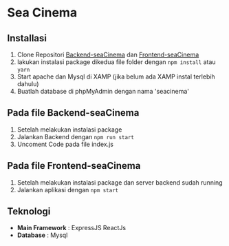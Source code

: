 # Sea Cinema

## Installasi
1. Clone Repositori [Backend-seaCinema](https://github.com/Klowrr/backend-seacinema) dan [Frontend-seaCinema](https://github.com/Klowrr/frontend-seacinema)
2. lakukan instalasi package dikedua file folder dengan `npm install` atau `yarn`
3. Start apache dan Mysql di XAMP (jika belum ada XAMP instal terlebih dahulu)
4. Buatlah database di phpMyAdmin dengan nama 'seacinema'

## Pada file Backend-seaCinema
1. Setelah melakukan instalasi package
2. Jalankan Backend dengan `npm run start`
3. Uncoment Code pada file index.js

## Pada file Frontend-seaCinema
1. Setelah melakukan instalasi package dan server backend sudah running
2. Jalankan aplikasi dengan `npm start`

## Teknologi
- **Main Framework** : ExpressJS ReactJs
- **Database** : Mysql

